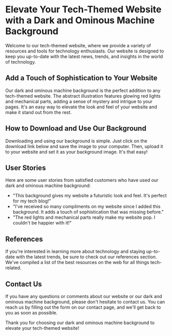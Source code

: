<!--font:Futura-->

# Elevate Your Tech-Themed Website with a Dark and Ominous Machine Background

Welcome to our tech-themed website, where we provide a variety of resources and tools for technology enthusiasts. Our website is designed to keep you up-to-date with the latest news, trends, and insights in the world of technology.

## Add a Touch of Sophistication to Your Website

Our dark and ominous machine background is the perfect addition to any tech-themed website. The abstract illustration features glowing red lights and mechanical parts, adding a sense of mystery and intrigue to your pages. It's an easy way to elevate the look and feel of your website and make it stand out from the rest.

## How to Download and Use Our Background

Downloading and using our background is simple. Just click on the download link below and save the image to your computer. Then, upload it to your website and set it as your background image. It's that easy!

## User Stories

Here are some user stories from satisfied customers who have used our dark and ominous machine background:

- "This background gives my website a futuristic look and feel. It's perfect for my tech blog!"
- "I've received so many compliments on my website since I added this background. It adds a touch of sophistication that was missing before."
- "The red lights and mechanical parts really make my website pop. I couldn't be happier with it!"

## References

If you're interested in learning more about technology and staying up-to-date with the latest trends, be sure to check out our references section. We've compiled a list of the best resources on the web for all things tech-related.

## Contact Us

If you have any questions or comments about our website or our dark and ominous machine background, please don't hesitate to contact us. You can reach us by filling out the form on our contact page, and we'll get back to you as soon as possible.

Thank you for choosing our dark and ominous machine background to elevate your tech-themed website!

<!--

Write me content for website with wallpaper which alt text is:

"A wallpaper featuring an abstract illustration of a dark and ominous machine, with glowing red lights and mechanical parts."

The name/title of the page should not be 1:1 copy of the alt text but rather a real content of the website which is using this wallpaper.

- Use markdown format 
- Start with heading
- Heading should be short and concise
- The content should look like a real website 
- The website should not be about the wallpaper, wallpaper is just a related background
- Heading should be contain work "wallpaper" or "background"
- Include real sections like references, contact, user stories, etc. use things relevant to the page purpose.
- Feel free to use structure like headings, bullets, numbering, blockquotes, paragraphs, horizontal lines, etc.
- You can use formatting like bold or _italic_
- You can include UTF-8 emojis
- Links should be only #hash anchors (and you can refer to the document itself)
- Do not include images


---


# Dark Machine Wallpaper for Your Tech-Themed Website

Welcome to our tech-themed website, where we offer a wide range of resources and tools for technology enthusiasts. Our website is designed to provide you with the latest news, trends, and insights in the world of technology.

## Why Choose Our Dark Machine Wallpaper?

Our dark machine wallpaper is perfect for anyone who wants to add a touch of sophistication and style to their website. The wallpaper features an abstract illustration of a dark and ominous machine, with glowing red lights and mechanical parts. It's the perfect background for any tech-themed website, adding a sense of mystery and intrigue to your pages.

## How to Download and Use Our Wallpaper

Downloading and using our wallpaper is easy. Simply click on the download link below and save the image to your computer. Then, upload it to your website and set it as your background image. It's that simple!

## User Stories

Here are some user stories from our satisfied customers who have used our dark machine wallpaper:

- "I love the dark and ominous feel of this wallpaper. It's perfect for my tech blog!"
- "This wallpaper adds a great sense of depth and dimension to my website. I've received so many compliments on it!"
- "The red lights and mechanical parts give my website a futuristic look and feel. I couldn't be happier with it!"

## References

If you're interested in learning more about technology and staying up-to-date with the latest trends, be sure to check out our references section. We've compiled a list of the best resources on the web for all things tech-related.

## Contact Us

If you have any questions or comments about our website or our dark machine wallpaper, please don't hesitate to contact us. You can reach us by filling out the form on our contact page, and we'll get back to you as soon as possible.

Thank you for choosing our dark machine wallpaper for your tech-themed website!


---


Heading should not include word "wallpaper". The website should not be about the wallpaper itself, wallpaper is just a related background, rewrite whole content.


---


# Elevate Your Tech-Themed Website with a Dark and Ominous Machine Background

Welcome to our tech-themed website, where we provide a variety of resources and tools for technology enthusiasts. Our website is designed to keep you up-to-date with the latest news, trends, and insights in the world of technology.

## Add a Touch of Sophistication to Your Website

Our dark and ominous machine background is the perfect addition to any tech-themed website. The abstract illustration features glowing red lights and mechanical parts, adding a sense of mystery and intrigue to your pages. It's an easy way to elevate the look and feel of your website and make it stand out from the rest.

## How to Download and Use Our Background

Downloading and using our background is simple. Just click on the download link below and save the image to your computer. Then, upload it to your website and set it as your background image. It's that easy!

## User Stories

Here are some user stories from satisfied customers who have used our dark and ominous machine background:

- "This background gives my website a futuristic look and feel. It's perfect for my tech blog!"
- "I've received so many compliments on my website since I added this background. It adds a touch of sophistication that was missing before."
- "The red lights and mechanical parts really make my website pop. I couldn't be happier with it!"

## References

If you're interested in learning more about technology and staying up-to-date with the latest trends, be sure to check out our references section. We've compiled a list of the best resources on the web for all things tech-related.

## Contact Us

If you have any questions or comments about our website or our dark and ominous machine background, please don't hesitate to contact us. You can reach us by filling out the form on our contact page, and we'll get back to you as soon as possible.

Thank you for choosing our dark and ominous machine background to elevate your tech-themed website!

-->
